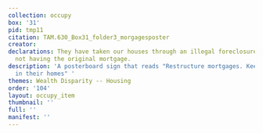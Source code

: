 ```yaml
---
collection: occupy
box: '31'
pid: tmp11
citation: TAM.630_Box31_folder3_morgagesposter
creator:
declarations: They have taken our houses through an illegal foreclosure process, despite
  not having the original mortgage.
description: 'A posterboard sign that reads "Restructure mortgages. Keep Americans
  in their homes" '
themes: Wealth Disparity -- Housing
order: '104'
layout: occupy_item
thumbnail: ''
full: ''
manifest: ''
---
```


